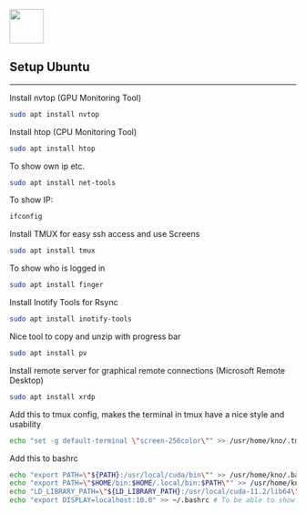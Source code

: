 <img src="https://upload.wikimedia.org/wikipedia/commons/5/54/Ubuntu-Logo_ohne_Schriftzug.svg" width=60px></img>
## Setup Ubuntu

---

Install nvtop (GPU Monitoring Tool)
```bash
sudo apt install nvtop
```
Install htop (CPU Monitoring Tool)
```bash
sudo apt install htop
```

To show own ip etc.
```bash
sudo apt install net-tools
```
To show IP:
```bash
ifconfig
```

Install TMUX for easy ssh access and use Screens
```bash
sudo apt install tmux
```

To show who is logged in
```bash
sudo apt install finger
```

Install Inotify Tools for Rsync
```bash
sudo apt install inotify-tools
```

Nice tool to copy and unzip with progress bar
```bash
sudo apt install pv
```

Install remote server for graphical remote connections (Microsoft Remote Desktop)
```bash
sudo apt install xrdp
```

Add this to tmux config, makes the terminal in tmux have a nice style and usability
```bash
echo "set -g default-terminal \"screen-256color\"" >> /usr/home/kno/.tmux.conf
```

Add this to bashrc
```bash
echo "export PATH=\"${PATH}:/usr/local/cuda/bin\"" >> /usr/home/kno/.bashrc # Set Cuda Path
echo "export PATH=\"$HOME/bin:$HOME/.local/bin:$PATH\"" >> /usr/home/kno/.bashrc
echo "LD_LIBRARY_PATH=\"${LD_LIBRARY_PATH}:/usr/local/cuda-11.2/lib64\"" >> /usr/home/kno/.bashrc # Set Cuda Version
echo "export DISPLAY=localhost:10.0" >> ~/.bashrc # To be able to show window on other machine
```



